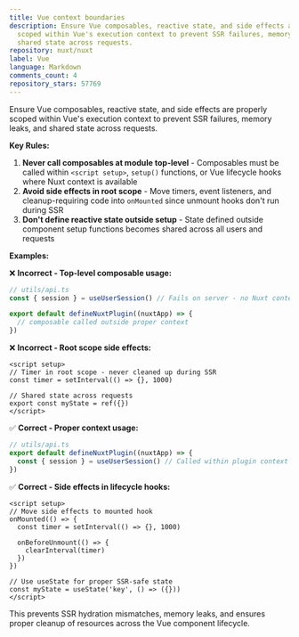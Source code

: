 ```yaml
---
title: Vue context boundaries
description: Ensure Vue composables, reactive state, and side effects are properly
  scoped within Vue's execution context to prevent SSR failures, memory leaks, and
  shared state across requests.
repository: nuxt/nuxt
label: Vue
language: Markdown
comments_count: 4
repository_stars: 57769
---
```


Ensure Vue composables, reactive state, and side effects are properly scoped within Vue's execution context to prevent SSR failures, memory leaks, and shared state across requests.

**Key Rules:**
1. **Never call composables at module top-level** - Composables must be called within `<script setup>`, `setup()` functions, or Vue lifecycle hooks where Nuxt context is available
2. **Avoid side effects in root scope** - Move timers, event listeners, and cleanup-requiring code into `onMounted` since unmount hooks don't run during SSR
3. **Don't define reactive state outside setup** - State defined outside component setup functions becomes shared across all users and requests

**Examples:**

❌ **Incorrect - Top-level composable usage:**
```ts
// utils/api.ts
const { session } = useUserSession() // Fails on server - no Nuxt context

export default defineNuxtPlugin((nuxtApp) => {
  // composable called outside proper context
})
```

❌ **Incorrect - Root scope side effects:**
```vue
<script setup>
// Timer in root scope - never cleaned up during SSR
const timer = setInterval(() => {}, 1000)

// Shared state across requests
export const myState = ref({})
</script>
```

✅ **Correct - Proper context usage:**
```ts
// utils/api.ts  
export default defineNuxtPlugin((nuxtApp) => {
  const { session } = useUserSession() // Called within plugin context
})
```

✅ **Correct - Side effects in lifecycle hooks:**
```vue
<script setup>
// Move side effects to mounted hook
onMounted(() => {
  const timer = setInterval(() => {}, 1000)
  
  onBeforeUnmount(() => {
    clearInterval(timer)
  })
})

// Use useState for proper SSR-safe state
const myState = useState('key', () => ({}))
</script>
```

This prevents SSR hydration mismatches, memory leaks, and ensures proper cleanup of resources across the Vue component lifecycle.